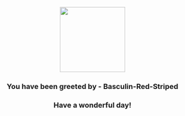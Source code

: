 <p align="center">
    <img src="https://raw.githubusercontent.com/PokeAPI/sprites/master/sprites/pokemon/550.png" width="150" height="150">
</p>
<h3 align="center">You have been greeted by - <b>Basculin-Red-Striped</b></h3>
<h3 align="center">Have a wonderful day!</h3>
